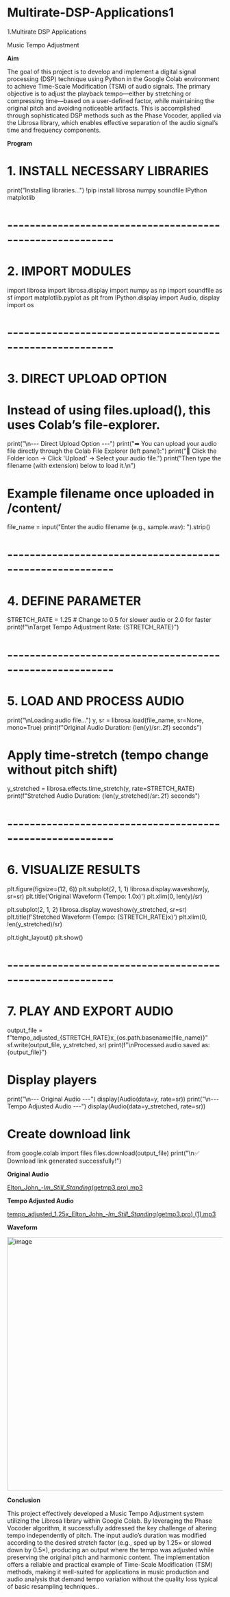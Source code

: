 # Multirate-DSP-Applications1

1.Multirate DSP Applications

Music Tempo Adjustment

**Aim**

The goal of this project is to develop and implement a digital signal processing (DSP) technique using Python in the Google Colab environment to achieve Time-Scale Modification (TSM) of audio signals. The primary objective is to adjust the playback tempo—either by stretching or compressing time—based on a user-defined factor, while maintaining the original pitch and avoiding noticeable artifacts. This is accomplished through sophisticated DSP methods such as the Phase Vocoder, applied via the Librosa library, which enables effective separation of the audio signal’s time and frequency components.




**Program**

# 1. INSTALL NECESSARY LIBRARIES
print("Installing libraries...")
!pip install librosa numpy soundfile IPython matplotlib

# ---------------------------------------------------------
# 2. IMPORT MODULES
import librosa
import librosa.display
import numpy as np
import soundfile as sf
import matplotlib.pyplot as plt
from IPython.display import Audio, display
import os

# ---------------------------------------------------------
# 3. DIRECT UPLOAD OPTION
# Instead of using files.upload(), this uses Colab’s file-explorer.

print("\n--- Direct Upload Option ---")
print("➡ You can upload your audio file directly through the Colab File Explorer (left panel):")
print("📁 Click the Folder icon → Click 'Upload' → Select your audio file.")
print("Then type the filename (with extension) below to load it.\n")

# Example filename once uploaded in /content/
file_name = input("Enter the audio filename (e.g., sample.wav): ").strip()

# ---------------------------------------------------------
# 4. DEFINE PARAMETER
STRETCH_RATE = 1.25  # Change to 0.5 for slower audio or 2.0 for faster
print(f"\nTarget Tempo Adjustment Rate: {STRETCH_RATE}")

# ---------------------------------------------------------
# 5. LOAD AND PROCESS AUDIO
print("\nLoading audio file...")
y, sr = librosa.load(file_name, sr=None, mono=True)
print(f"Original Audio Duration: {len(y)/sr:.2f} seconds")

# Apply time-stretch (tempo change without pitch shift)
y_stretched = librosa.effects.time_stretch(y, rate=STRETCH_RATE)
print(f"Stretched Audio Duration: {len(y_stretched)/sr:.2f} seconds")

# ---------------------------------------------------------
# 6. VISUALIZE RESULTS
plt.figure(figsize=(12, 6))
plt.subplot(2, 1, 1)
librosa.display.waveshow(y, sr=sr)
plt.title('Original Waveform (Tempo: 1.0x)')
plt.xlim(0, len(y)/sr)

plt.subplot(2, 1, 2)
librosa.display.waveshow(y_stretched, sr=sr)
plt.title(f'Stretched Waveform (Tempo: {STRETCH_RATE}x)')
plt.xlim(0, len(y_stretched)/sr)

plt.tight_layout()
plt.show()

# ---------------------------------------------------------
# 7. PLAY AND EXPORT AUDIO
output_file = f"tempo_adjusted_{STRETCH_RATE}x_{os.path.basename(file_name)}"
sf.write(output_file, y_stretched, sr)
print(f"\nProcessed audio saved as: {output_file}")

# Display players
print("\n--- Original Audio ---")
display(Audio(data=y, rate=sr))
print("\n--- Tempo Adjusted Audio ---")
display(Audio(data=y_stretched, rate=sr))

# Create download link
from google.colab import files
files.download(output_file)
print("\n✅ Download link generated successfully!")


**Original Audio**

[Elton_John_-_Im_Still_Standing_(getmp3.pro).mp3](https://github.com/user-attachments/files/22944005/Elton_John_-_Im_Still_Standing_.getmp3.pro.mp3)


**Tempo Adjusted Audio**

[tempo_adjusted_1.25x_Elton_John_-_Im_Still_Standing_(getmp3.pro) (1).mp3](https://github.com/user-attachments/files/22944168/tempo_adjusted_1.25x_Elton_John_-_Im_Still_Standing_.getmp3.pro.1.mp3)


**Waveform**

<img width="1189" height="590" alt="image" src="https://github.com/user-attachments/assets/05e1d781-8c94-4463-b8ce-e7ac636a5853" />


****Conclusion****

This project effectively developed a Music Tempo Adjustment system utilizing the Librosa library within Google Colab. By leveraging the Phase Vocoder algorithm, it successfully addressed the key challenge of altering tempo independently of pitch. The input audio’s duration was modified according to the desired stretch factor (e.g., sped up by 1.25× or slowed down by 0.5×), producing an output where the tempo was adjusted while preserving the original pitch and harmonic content. The implementation offers a reliable and practical example of Time-Scale Modification (TSM) methods, making it well-suited for applications in music production and audio analysis that demand tempo variation without the quality loss typical of basic resampling techniques..
